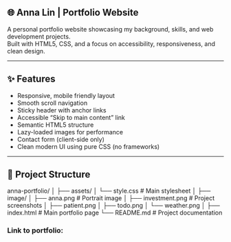 ## 🌐 Anna Lin | Portfolio Website

A personal portfolio website showcasing my background, skills, and web development projects.  
Built with HTML5, CSS, and a focus on accessibility, responsiveness, and clean design.

---

## ✨ Features

- Responsive, mobile friendly layout  
- Smooth scroll navigation  
- Sticky header with anchor links  
- Accessible “Skip to main content” link  
- Semantic HTML5 structure  
- Lazy-loaded images for performance  
- Contact form (client-side only)  
- Clean modern UI using pure CSS (no frameworks)

---

## 🧱 Project Structure
anna-portfolio/
│
├── assets/
│ └── style.css # Main stylesheet
│
├── image/
│ ├── anna.png # Portrait image
│ ├── investment.png # Project screenshots
│ ├── patient.png
│ ├── todo.png
│ └── weather.png
│
├── index.html # Main portfolio page
└── README.md # Project documentation

### Link to portfolio: 
